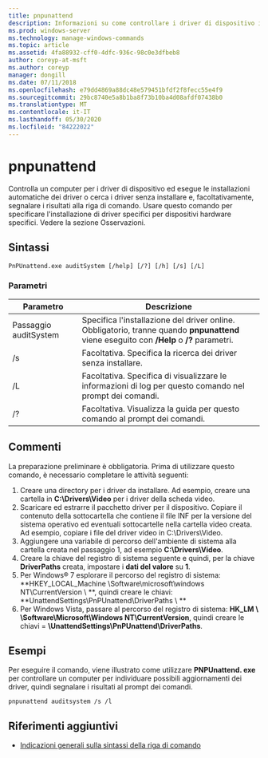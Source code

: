 ```yaml
---
title: pnpunattend
description: Informazioni su come controllare i driver di dispositivo in un computer, nonché eseguire installazioni di driver invisibile all'utente.
ms.prod: windows-server
ms.technology: manage-windows-commands
ms.topic: article
ms.assetid: 4fa88932-cff0-4dfc-936c-98c0e3dfbeb8
author: coreyp-at-msft
ms.author: coreyp
manager: dongill
ms.date: 07/11/2018
ms.openlocfilehash: e79dd4869a88dc48e579451bfdf2f8fecc55e4f9
ms.sourcegitcommit: 29bc8740e5a8b1ba8f73b10ba4d08afdf07438b0
ms.translationtype: MT
ms.contentlocale: it-IT
ms.lasthandoff: 05/30/2020
ms.locfileid: "84222022"
---
```

# <a name="pnpunattend"></a>pnpunattend

Controlla un computer per i driver di dispositivo ed esegue le installazioni automatiche dei driver o cerca i driver senza installare e, facoltativamente, segnalare i risultati alla riga di comando. Usare questo comando per specificare l'installazione di driver specifici per dispositivi hardware specifici. Vedere la sezione Osservazioni.

## <a name="syntax"></a>Sintassi

```
PnPUnattend.exe auditSystem [/help] [/?] [/h] [/s] [/L]
```

### <a name="parameters"></a>Parametri

|Parametro|Descrizione|
|---------|-----------|
|Passaggio auditSystem|Specifica l'installazione del driver online.</br>Obbligatorio, tranne quando **pnpunattend** viene eseguito con **/Help** o **/?** parametri.|
|/s|Facoltativa. Specifica la ricerca dei driver senza installare.|
|/L|Facoltativa. Specifica di visualizzare le informazioni di log per questo comando nel prompt dei comandi.|
|/?|Facoltativa. Visualizza la guida per questo comando al prompt dei comandi.|

## <a name="remarks"></a>Commenti

La preparazione preliminare è obbligatoria. Prima di utilizzare questo comando, è necessario completare le attività seguenti:

1. Creare una directory per i driver da installare. Ad esempio, creare una cartella in **C:\Drivers\Video** per i driver della scheda video.
2. Scaricare ed estrarre il pacchetto driver per il dispositivo. Copiare il contenuto della sottocartella che contiene il file INF per la versione del sistema operativo ed eventuali sottocartelle nella cartella video creata. Ad esempio, copiare i file del driver video in C:\Drivers\Video.
3. Aggiungere una variabile di percorso dell'ambiente di sistema alla cartella creata nel passaggio 1, ad esempio **C:\Drivers\Video**.
4. Creare la chiave del registro di sistema seguente e quindi, per la chiave **DriverPaths** creata, impostare i **dati del valore** su **1**.
5. Per Windows® 7 esplorare il percorso del registro di sistema: **HKEY_LOCAL_Machine \Software\microsoft\windows NT\CurrentVersion \\ **, quindi creare le chiavi: **UnattendSettings\PnPUnattend\DriverPaths \\ **
6. Per Windows Vista, passare al percorso del registro di sistema: **HK_LM \\ \Software\Microsoft\Windows NT\CurrentVersion**, quindi creare le chiavi = **\UnattendSettings\PnPUnattend\DriverPaths**.

## <a name="examples"></a>Esempi

Per eseguire il comando, viene illustrato come utilizzare **PNPUnattend. exe** per controllare un computer per individuare possibili aggiornamenti dei driver, quindi segnalare i risultati al prompt dei comandi.

```
pnpunattend auditsystem /s /l
```

## <a name="additional-references"></a>Riferimenti aggiuntivi

- [Indicazioni generali sulla sintassi della riga di comando](command-line-syntax-key.md)